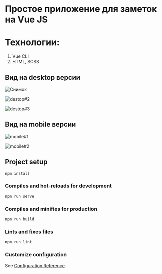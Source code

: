 # Простое приложение для заметок на Vue JS

# Технологии:
1. Vue CLI
2. HTML, SCSS

## Вид на desktop версии
![Снимок](https://user-images.githubusercontent.com/32800337/103171612-b8d49f80-485e-11eb-853c-2122a3f7c6a7.JPG)

![destop#2](https://user-images.githubusercontent.com/32800337/103171688-49ab7b00-485f-11eb-92b0-9e8271c2443e.JPG)

![destop#3](https://user-images.githubusercontent.com/32800337/103171689-4b753e80-485f-11eb-9ae2-e20a651bc2ca.JPG)

## Вид на mobile версии

![mobile#1](https://user-images.githubusercontent.com/32800337/103171694-5b8d1e00-485f-11eb-9782-4cbb657b2420.JPG)

![mobile#2](https://user-images.githubusercontent.com/32800337/103171696-5d56e180-485f-11eb-8b50-62aad32fdeab.JPG)


## Project setup
```
npm install
```

### Compiles and hot-reloads for development
```
npm run serve
```

### Compiles and minifies for production
```
npm run build
```

### Lints and fixes files
```
npm run lint
```

### Customize configuration
See [Configuration Reference](https://cli.vuejs.org/config/).
